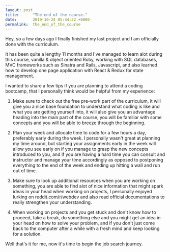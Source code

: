 ```yaml
---
layout: post
title:      "The end of the course."
date:       2019-10-24 05:44:32 +0000
permalink:  the_end_of_the_course
---
```



Hey, so a few days ago I finally finished my last project and I am officially done with the curriculum.

It has been quite a lengthy 11 months and I've managed to learn alot during this course, vanilla & object oriented Ruby,  working with SQL databases, MVC frameworks such as Sinatra and Rails, Javascript, and also learned how to develop one page application with React & Redux for state management.

I wanted to share a few tips if you are planning to attend a coding bootcamp, that I personally think would be helpful from my experience:

1. Make sure to check out the free pre-work part of the curriculum, it will give you a nice base foundation to understand what coding is like and what you are getting yourself into, it will also give you an advantage heading into the main part of the course, you will be familiar with some concepts and you will be able to breeze through the beginning.

2. Plan your week and allocate time to code for a few hours a day, preferably early during the week. I personally wasn't great at planning my time around, but starting your assignments early in the week will allow you see early on if you manage to grasp the new concepts introduced to you, and if you are having a hard time you can consult and instructor and manage your time accordingly as opposed to postponing everything to the end of the week and ending up hitting a wall and run out of time.

3. Make sure to look up additional resources when you are working on something, you are able to find alot of nice information that might spark ideas in your head when working on projects, I personally enjoyed lurking on reddit.com/r/webdev and also read official documentations to really strengthen your understanding.

4. When working on projects and you get stuck and don't know how to proceed, take a break, do something else and you might get an idea in your head on how to solve your problem, and if you don't just come back to the computer after a while with a fresh mind and keep looking for a solution.

Well that's it for me, now it's time to begin the job search journey.
